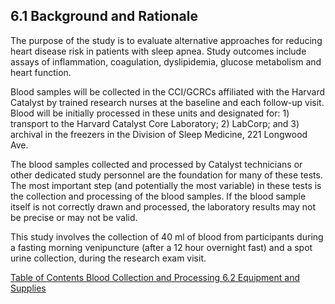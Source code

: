 ## 6.1 Background and Rationale

The purpose of the study is to evaluate alternative approaches for reducing heart disease risk in patients with sleep apnea.  Study outcomes include assays of inflammation, coagulation, dyslipidemia, glucose metabolism and heart function.

Blood samples will be collected in the CCI/GCRCs affiliated with the Harvard Catalyst by trained research nurses at the baseline and each follow-up visit. Blood will be initially processed in these units and designated for: 1) transport to the Harvard Catalyst Core Laboratory; 2) LabCorp; and 3) archival in the freezers in the Division of Sleep Medicine, 221 Longwood Ave.

The blood samples collected and processed by Catalyst technicians or other dedicated study personnel are the foundation for many of these tests.  The most important step (and potentially the most variable) in these tests is the collection and processing of the blood samples.   If the blood sample itself is not correctly drawn and processed, the laboratory results may not be precise or may not be valid.

This study involves the collection of 40 ml of blood from participants during a fasting morning venipuncture (after a 12 hour overnight fast) and a spot urine collection, during the research exam visit.


<div class="center">
<div class="btn-group">
  <a href=":pages_path:/manuals/blood-collection-processing/6-00-blood-collection-processing-toc" class="btn btn-default">
    <span class="glyphicon glyphicon-chevron-left"></span>
    Table of Contents
  </a>

  <a href=":pages_path:/manuals/blood-collection-processing" class="btn btn-default">
    <span class="glyphicon glyphicon-chevron-up"></span>
    Blood Collection and Processing
  </a>

  <a href=":pages_path:/manuals/blood-collection-processing/6-02-equipment-supplies.md" class="btn btn-success">
    6.2 Equipment and Supplies
    <span class="glyphicon glyphicon-chevron-right"></span>
  </a>
</div>
</div>
